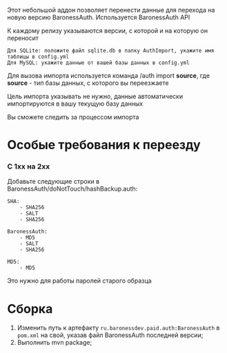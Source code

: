 Этот небольшой аддон позволяет перенести данные для перехода на новую версию BaronessAuth. Используется BaronessAuth API

К каждому релизу указываются версии, с которой и на которую он переносит

    Для SQLite: положите файл sqlite.db в папку AuthImport, укажите имя таблицы в config.yml
    Для MySQL: укажите данные от вашей базы данных в config.yml

Для вызова импорта используется команда /auth import **source**, где **source** - тип базы данных, с которого вы переезжаете

Цель импорта указывать не нужно, данные автоматически импортируются в вашу текущую базу данных

Вы сможете следить за процессом импорта

# Особые требования к переезду
### С 1хх на 2хх
Добавьте следующие строки в BaronessAuth/doNotTouch/hashBackup.auth:

    SHA:
        - SHA256
        - SALT
        - SHA256

    BaronessAuth:
        - MD5
        - SALT
        - SHA256

    MD5:
        - MD5

Это нужно для работы паролей старого образца

# Сборка
1. Изменить путь к артефакту ```ru.baronessdev.paid.auth:BaronessAuth``` в ```pom.xml``` на свой, указав файл BaronessAuth последней версии;
2. Выполнить mvn package;